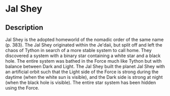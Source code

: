 # Jal Shey
## Description
Jal Shey is the adopted homeworld of the nomadic order of the same name (p. 383). The Jal Shey originated within the Je'daii,
but split off and left the chaos of Tython in search of a more stable system to call home. They discovered a system
with a binary star containing a white star and a black hole. The entire system was bathed in the Force much like Tython
but with balance between Dark and Light. The Jal Shey built the planet Jal Shey with an artificial orbit such that
the Light side of the Force is strong during the daytime (when the white sun is visible), and the Dark side is strong at
night (when the black hole is visible). The entire star system has been hidden using the Force.